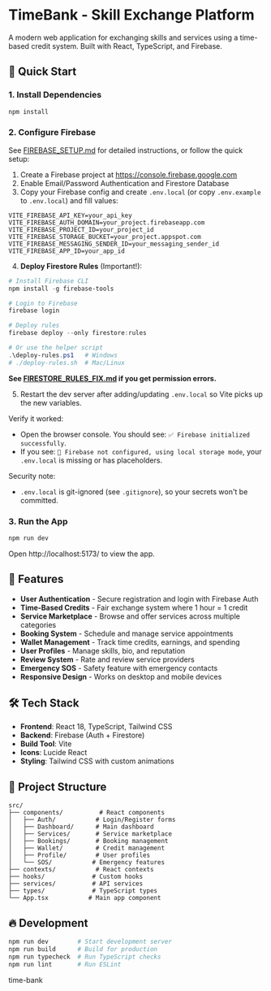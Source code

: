# TimeBank - Skill Exchange Platform

A modern web application for exchanging skills and services using a time-based credit system. Built with React, TypeScript, and Firebase.

## 🚀 Quick Start

### 1. Install Dependencies
```powershell
npm install
```

### 2. Configure Firebase
See [FIREBASE_SETUP.md](./FIREBASE_SETUP.md) for detailed instructions, or follow the quick setup:

1. Create a Firebase project at https://console.firebase.google.com
2. Enable Email/Password Authentication and Firestore Database
3. Copy your Firebase config and create `.env.local` (or copy `.env.example` to `.env.local`) and fill values:

```env
VITE_FIREBASE_API_KEY=your_api_key
VITE_FIREBASE_AUTH_DOMAIN=your_project.firebaseapp.com
VITE_FIREBASE_PROJECT_ID=your_project_id
VITE_FIREBASE_STORAGE_BUCKET=your_project.appspot.com
VITE_FIREBASE_MESSAGING_SENDER_ID=your_messaging_sender_id
VITE_FIREBASE_APP_ID=your_app_id
```

4. **Deploy Firestore Rules** (Important!):
```powershell
# Install Firebase CLI
npm install -g firebase-tools

# Login to Firebase
firebase login

# Deploy rules
firebase deploy --only firestore:rules

# Or use the helper script
.\deploy-rules.ps1   # Windows
# ./deploy-rules.sh  # Mac/Linux
```

**See [FIRESTORE_RULES_FIX.md](./FIRESTORE_RULES_FIX.md) if you get permission errors.**

5. Restart the dev server after adding/updating `.env.local` so Vite picks up the new variables.

Verify it worked:
- Open the browser console. You should see: `✅ Firebase initialized successfully`.
- If you see: `🏪 Firebase not configured, using local storage mode`, your `.env.local` is missing or has placeholders.

Security note:
- `.env.local` is git-ignored (see `.gitignore`), so your secrets won't be committed.

### 3. Run the App
```powershell
npm run dev
```

Open http://localhost:5173/ to view the app.

## 📱 Features

- **User Authentication** - Secure registration and login with Firebase Auth
- **Time-Based Credits** - Fair exchange system where 1 hour = 1 credit
- **Service Marketplace** - Browse and offer services across multiple categories
- **Booking System** - Schedule and manage service appointments
- **Wallet Management** - Track time credits, earnings, and spending
- **User Profiles** - Manage skills, bio, and reputation
- **Review System** - Rate and review service providers
- **Emergency SOS** - Safety feature with emergency contacts
- **Responsive Design** - Works on desktop and mobile devices

## 🛠️ Tech Stack

- **Frontend**: React 18, TypeScript, Tailwind CSS
- **Backend**: Firebase (Auth + Firestore)
- **Build Tool**: Vite
- **Icons**: Lucide React
- **Styling**: Tailwind CSS with custom animations

## 📂 Project Structure

```
src/
├── components/          # React components
│   ├── Auth/           # Login/Register forms
│   ├── Dashboard/      # Main dashboard
│   ├── Services/       # Service marketplace
│   ├── Bookings/       # Booking management
│   ├── Wallet/         # Credit management
│   ├── Profile/        # User profiles
│   └── SOS/           # Emergency features
├── contexts/           # React contexts
├── hooks/             # Custom hooks
├── services/          # API services
├── types/             # TypeScript types
└── App.tsx           # Main app component
```

## 🔥 Development

```powershell
npm run dev        # Start development server
npm run build      # Build for production
npm run typecheck  # Run TypeScript checks
npm run lint       # Run ESLint
```
time-bank
